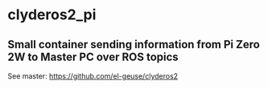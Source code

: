 # clyderos2_pi
## Small container sending information from Pi Zero 2W to Master PC over ROS topics

See master:
https://github.com/el-geuse/clyderos2
